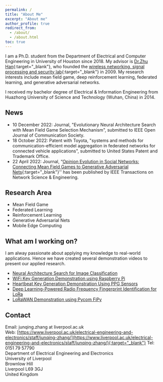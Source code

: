 ```yaml
---
permalink: /
title: "About Me"
excerpt: "About me"
author_profile: true
redirect_from:
  - /about/
  - /about.html
toc: true
---
```


I am a Ph.D. student from the Department of Electrical and Computer Engineering in University of Houston since 2018. My advisor is [Dr.Zhu Han](http://www2.egr.uh.edu/~zhan2/){:target="_blank"}, who founded the [wireless networking, signal processing and security lab](http://wireless.egr.uh.edu/){:target="_blank"} in 2009. My research interests include mean field game, deep reinforcement learning, federated learning, and generative adversarial networks.  

I received my bachelor degree of Electrical & Information Engineering from Huazhong University of Science and Technology (Wuhan, China) in 2014.  
 
## News
* 10 December 2022: Journal, "Evolutionary Neural Architecture Search with Mean Field Game Selection Mechanism", submitted to IEEE Open Journal of Communication Society.
* 18 October 2022: Patent with Toyota, "systems and methods for communication-efficient model aggregation in federated networks for connected vehicle applications", submitted to United States Patent and Trademark Office. 
* 22 April 2022: Journal, “[Opinion Evolution in Social Networks: Connecting Mean Field Games to Generative Adversarial Nets](https://ieeexplore.ieee.org/document/9762023){:target="_blank"}'' has been published by IEEE Transactions on Network Science & Engineering. 

## Research Area
* Mean Field Game
* Federated Learning
* Reinforcement Learning
* Generative Adversarial Nets
* Mobile Edge Computing

## What am I working on?
I am alway passionate about applying my knowledge to real-world applications. Hence we have created several demonstration videos to present our applied research.
* [Neural Architecture Search for Image Classification](/nas/)
* [WiFi Key Generation Demonstration using Raspberry Pi](/demo-keygen-rpi/)
* [Heartbeat Key Generation Demonstration Using PPG Sensors](/demo-keygen-heartbeat-ppg/)
* [Deep Learning-Powered Radio Frequency Fingerprint Identification for LoRa](/teaching/demo-fyp-2020-rffi-lora/)
* [LoRaWAN Demonstration using Pycom FiPy](/demo-lorawan-fipy/)

## Contact
Email: junqing.zhang at liverpool.ac.uk  
Web: [https://www.liverpool.ac.uk/electrical-engineering-and-electronics/staff/junqing-zhang/](https://www.liverpool.ac.uk/electrical-engineering-and-electronics/staff/junqing-zhang/){:target="_blank"}
Tel: 0151 79 57790  
Department of Electrical Engineering and Electronics  
University of Liverpool  
Brownlow Hill  
Liverpool L69 3GJ  
United Kingdom
